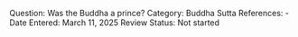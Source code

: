 Question: Was the Buddha a prince?
Category: Buddha
Sutta References: -
Date Entered: March 11, 2025
Review Status: Not started